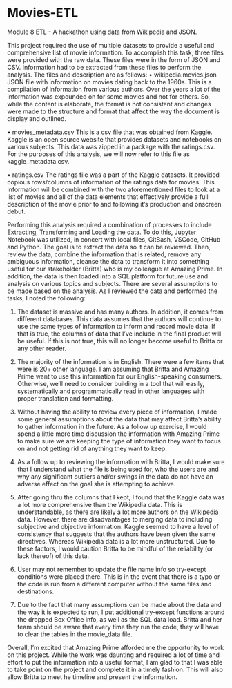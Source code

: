 # Movies-ETL
Module 8 ETL - A hackathon using data from Wikipedia and JSON.

This project required the use of multiple datasets to provide a useful and comprehensive list of movie information. To accomplish this task, three files were provided with the raw data. These files were in the form of JSON and CSV. Information had to be extracted from these files to perform the analysis. The files and description are as follows:
•	wikipedia.movies.json	
JSON file with information on movies dating back to the 1960s. This is a compilation of information from various authors. Over the years a lot of the information was expounded on for some movies and not for others. So, while the content is elaborate, the format is not consistent and changes were made to the structure and format that affect the way the document is display and outlined. 

•	movies_metadata.csv
This is a csv file that was obtained from Kaggle. Kaggle is an open source website that provides datasets and notebooks on various subjects. This data was zipped in a package with the ratings.csv. For the purposes of this analysis, we will now refer to this file as kaggle_metadata.csv.

•	ratings.csv
The ratings file was a part of the Kaggle datasets. It provided copious rows/columns of information of the ratings data for movies. This information will be combined with the two aforementioned files to look at a list of movies and all of the data elements that effectively provide a full description of the movie prior to and following it’s production and onscreen debut. 

Performing this analysis required a combination of processes to include Extracting, Transforming and Loading the data. To do this, Jupyter Notebook was utilized, in concert with local files, GitBash, VSCode, GitHub and Python. The goal is to extract the data so it can be reviewed. Then, review the data, combine the information that is related, remove any ambiguous information, cleanse the data to transform it into something useful for our stakeholder (Britta) who is my colleague at Amazing Prime. In addition, the data is then loaded into a SQL platform for future use and analysis on various topics and subjects. 
There are several assumptions to be made based on the analysis. As I reviewed the data and performed the tasks, I noted the following:
1.	The dataset is massive and has many authors. In addition, it comes from different databases. This data assumes that the authors will continue to use the same types of information to inform and record movie data. If that is true, the columns of data that I’ve include in the final product will be useful. If this is not true, this will no longer become useful to Britta or any other reader. 

2.	The majority of the information is in English. There were a few items that were is 20+ other language. I am assuming that Britta and Amazing Prime want to use this information for our English-speaking consumers. Otherwise, we’ll need to consider building in a tool that will easily, systematically and programmatically read in other languages with proper translation and formatting. 

3.	Without having the ability to review every piece of information, I made some general assumptions about the data that may affect Britta’s ability to gather information in the future. As a follow up exercise, I would spend a little more time discussion the information with Amazing Prime to make sure we are keeping the type of information they want to focus on and not getting rid of anything they want to keep. 


4.	As a follow up to reviewing the information with Britta, I would make sure that I understand what the file is being used for, who the users are and why any significant outliers and/or swings in the data do not have an adverse effect on the goal she is attempting to achieve.

5.	After going thru the columns that I kept, I found that the Kaggle data was a lot more comprehensive than the Wikipedia data. This is understandable, as there are likely a lot more authors on the Wikipedia data. However, there are disadvantages to merging data to including subjective and objective information. Kaggle seemed to have a level of consistency that suggests that the authors have been given the same directives. Whereas Wikipedia data is a lot more unstructured. Due to these factors, I would caution Britta to be mindful of the reliability (or lack thereof) of this data. 

6.	User may not remember to update the file name info so try-except conditions were placed there. This is in the event that there is a typo or the code is run from a different computer without the same files and destinations. 

7.	Due to the fact that many assumptions can be made about the data and the way it is expected to run, I put additional try-except functions around the dropped Box Office info, as well as the SQL data load. Britta and her team should be aware that every time they run the code, they will have to clear the tables in the movie_data file. 

Overall, I’m excited that Amazing Prime afforded me the opportunity to work on this project. While the work was daunting and required a lot of time and effort to put the information into a useful format, I am glad to that I was able to take point on the project and complete it in a timely fashion. This will also allow Britta to meet he timeline and present the information.
